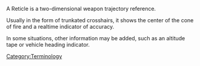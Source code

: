A Reticle is a two-dimensional weapon trajectory reference.

Usually in the form of trunkated crosshairs, it shows the center of the
cone of fire and a realtime indicator of accuracy.

In some situations, other information may be added, such as an altitude
tape or vehicle heading indicator.

[Category:Terminology](Category:Terminology.md "wikilink")
